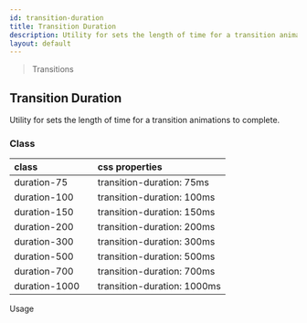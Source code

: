 ```yaml
---
id: transition-duration
title: Transition Duration
description: Utility for sets the length of time for a transition animations to complete.
layout: default
---
```


> Transitions

## Transition Duration

Utility for sets the length of time for a transition animations to complete.

### Class

| <span class="px-3 py-1 text-white bg-charcoal-100 rounded-full">class</span> | | <span class="px-3 py-1 text-white bg-charcoal-100 rounded-full">css properties</span> |
|:--|:--|:--|
| duration-75 |  | transition-duration: 75ms |
| duration-100 |  | transition-duration: 100ms |
| duration-150 |  | transition-duration: 150ms |
| duration-200 |  | transition-duration: 200ms |
| duration-300 |  | transition-duration: 300ms |
| duration-500 |  | transition-duration: 500ms |
| duration-700 |  | transition-duration: 700ms |
| duration-1000 |  | transition-duration: 1000ms |
Usage
